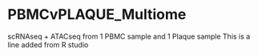 # PBMCvPLAQUE_Multiome
scRNAseq + ATACseq from 1 PBMC sample and 1 Plaque sample
This is a line added from R studio 